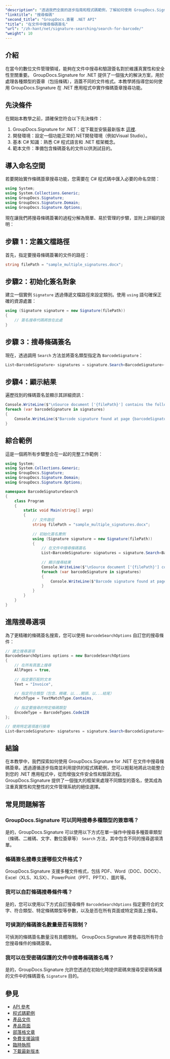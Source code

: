 ```yaml
---
"description": "透過我們全面的逐步指南和程式碼範例，了解如何使用 GroupDocs.Signature for .NET 在文件中有效搜尋條碼簽章。"
"linktitle": "搜尋條碼"
"second_title": "GroupDocs.簽署 .NET API"
"title": "在文件中搜尋條碼簽名"
"url": "/zh-hant/net/signature-searching/search-for-barcode/"
"weight": 10
---
```


## 介紹

在當今的數位文件管理領域，能夠在文件中搜尋和驗證簽名對於維護真實性和安全性至關重要。 GroupDocs.Signature for .NET 提供了一個強大的解決方案，用於處理各種類型的簽章（包括條碼），涵蓋不同的文件格式。本教學將指導您如何使用 GroupDocs.Signature 在 .NET 應用程式中實作條碼簽章搜尋功能。

## 先決條件

在開始本教學之前，請確保您符合以下先決條件：

1. GroupDocs.Signature for .NET：從下載並安裝最新版本 [這裡](https://releases。groupdocs.com/signature/net/).
2. 開發環境：設定一個功能正常的.NET開發環境（例如Visual Studio）。
3. 基本 C# 知識：熟悉 C# 程式語言和 .NET 框架概念。
4. 範本文件：準備包含條碼簽名的文件以供測試目的。

## 導入命名空間

若要開始實作條碼簽章搜尋功能，您需要在 C# 程式碼中匯入必要的命名空間：

```csharp
using System;
using System.Collections.Generic;
using GroupDocs.Signature;
using GroupDocs.Signature.Domain;
using GroupDocs.Signature.Options;
```

現在讓我們將搜尋條碼簽署的過程分解為簡單、易於管理的步驟，並附上詳細的說明：

## 步驟 1：定義文檔路徑

首先，指定要搜尋條碼簽署的文件的路徑：

```csharp
string filePath = "sample_multiple_signatures.docx";
```

## 步驟2：初始化簽名對象

建立一個實例 `Signature` 透過傳遞文檔路徑來設定類別。使用 `using` 語句確保正確的資源處置：

```csharp
using (Signature signature = new Signature(filePath))
{
    // 簽名搜尋代碼將放在此處
}
```

## 步驟 3：搜尋條碼簽名

現在，透過調用 `Search` 方法並將簽名類型指定為 `BarcodeSignature`：

```csharp
List<BarcodeSignature> signatures = signature.Search<BarcodeSignature>(SignatureType.Barcode);
```

## 步驟4：顯示結果

遍歷找到的條碼簽名並顯示其詳細資訊：

```csharp
Console.WriteLine($"\nSource document ['{filePath}'] contains the following barcode signatures:");
foreach (var barcodeSignature in signatures)
{
    Console.WriteLine($"Barcode signature found at page {barcodeSignature.PageNumber} with type {barcodeSignature.EncodeType.TypeName} and text '{barcodeSignature.Text}'");
}
```

## 綜合範例

這是一個將所有步驟整合在一起的完整工作範例：

```csharp
using System;
using System.Collections.Generic;
using GroupDocs.Signature;
using GroupDocs.Signature.Domain;
using GroupDocs.Signature.Options;

namespace BarcodeSignatureSearch
{
    class Program
    {
        static void Main(string[] args)
        {
            // 文件路徑
            string filePath = "sample_multiple_signatures.docx";
            
            // 初始化簽名實例
            using (Signature signature = new Signature(filePath))
            {
                // 在文件中搜尋條碼簽名
                List<BarcodeSignature> signatures = signature.Search<BarcodeSignature>(SignatureType.Barcode);
                
                // 顯示搜尋結果
                Console.WriteLine($"\nSource document ['{filePath}'] contains the following barcode signatures:");
                foreach (var barcodeSignature in signatures)
                {
                    Console.WriteLine($"Barcode signature found at page {barcodeSignature.PageNumber} with type {barcodeSignature.EncodeType.TypeName} and text '{barcodeSignature.Text}'");
                }
            }
        }
    }
}
```

## 進階搜尋選項

為了更精確的條碼簽名搜索，您可以使用 `BarcodeSearchOptions` 自訂您的搜尋條件：

```csharp
// 建立搜尋選項
BarcodeSearchOptions options = new BarcodeSearchOptions
{
    // 在所有頁面上搜尋
    AllPages = true,
    
    // 指定要匹配的文本
    Text = "Invoice",
    
    // 指定符合類型（包含、精確、以...開頭、以...結尾）
    MatchType = TextMatchType.Contains,
    
    // 指定要搜尋的特定條碼類型
    EncodeType = BarcodeTypes.Code128
};

// 使用特定選項進行搜尋
List<BarcodeSignature> signatures = signature.Search<BarcodeSignature>(options);
```

## 結論

在本教學中，我們探索如何使用 GroupDocs.Signature for .NET 在文件中搜尋條碼簽章。透過遵循逐步指南並利用提供的程式碼範例，您可以輕鬆地將此功能整合到您的 .NET 應用程式中，從而增強文件安全性和驗證流程。 GroupDocs.Signature 提供了一個強大的框架來處理不同類型的簽名，使其成為注重真實性和完整性的文件管理系統的絕佳選擇。

## 常見問題解答

### GroupDocs.Signature 可以同時搜尋多種類型的簽章嗎？

是的，GroupDocs.Signature 可以使用以下方式在單一操作中搜尋多種簽章類型（條碼、二維碼、文字、數位簽章等） `Search` 方法，其中包含不同的搜尋選項清單。

### 條碼簽名搜尋支援哪些文件格式？

GroupDocs.Signature 支援多種文件格式，包括 PDF、Word（DOC、DOCX）、Excel（XLS、XLSX）、PowerPoint（PPT、PPTX）、圖片等。

### 我可以自訂條碼搜尋條件嗎？

是的，您可以使用以下方式自訂搜尋條件 `BarcodeSearchOptions` 指定要符合的文字、符合類型、特定條碼類型等參數，以及是否在所有頁面或特定頁面上搜尋。

### 可偵測的條碼簽名數量是否有限制？

可偵測的條碼簽名數量沒有具體限制。 GroupDocs.Signature 將會尋找所有符合您搜尋條件的條碼簽章。

### 我可以在受密碼保護的文件中搜尋條碼簽名嗎？

是的，GroupDocs.Signature 允許您透過在初始化時提供密碼來搜尋受密碼保護的文件中的條碼簽名 `Signature` 目的。

## 參見

* [API 參考](https://reference.groupdocs.com/signature/net/)
* [程式碼範例](https://github.com/groupdocs-signature/GroupDocs.Signature-for-.NET/tree/master/Examples)
* [產品文件](https://docs.groupdocs.com/signature/net/)
* [產品頁面](https://products.groupdocs.com/signature/net/)
* [部落格文章](https://blog.groupdocs.com/categories/groupdocs.signature-product-family/)
* [免費支援論壇](https://forum.groupdocs.com/c/signature/13)
* [臨時執照](https://purchase.groupdocs.com/temporary-license/)
* [下載最新版本](https://releases.groupdocs.com/signature/net/)